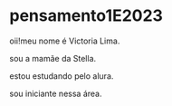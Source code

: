 # pensamento1E2023

oii!meu nome é Victoria Lima.

sou a mamãe da Stella.

estou estudando pelo alura.

sou iniciante nessa área.
